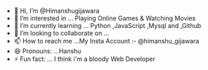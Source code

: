 - 👋 Hi, I’m @Himanshugijawara
- 👀 I’m interested in ... Playing Online Games & Watching Movies
- 🌱 I’m currently learning ... Python ,JavaScript ,Mysql and ,Github
- 💞️ I’m looking to collaborate on ...
- 📫 How to reach me ...My Insta Account :- @himanshu_gijawara
- 😄 Pronouns: ...Hanshu
- ⚡ Fun fact: ... I think i'm a bloody Web Developer

<!---
Himanshugijawara/Himanshugijawara is a ✨ special ✨ repository because its `README.md` (this file) appears on your GitHub profile.
You can click the Preview link to take a look at your changes.
--->
